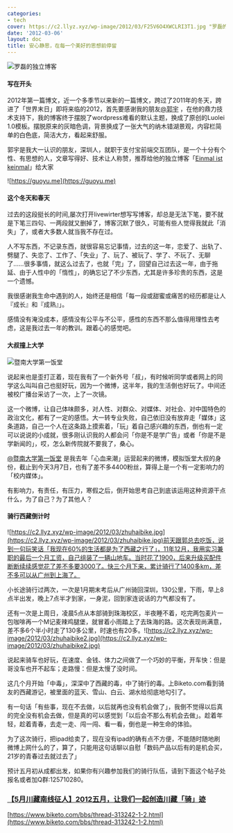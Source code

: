 ```yaml
---
categories:
- tech
cover: https://c2.llyz.xyz/wp-image/2012/03/F25V6O4XWCLRI3T1.jpg "罗磊的独立博客"
date: '2012-03-06'
layout: doc
title: 安心静思，在每一个美好的思想前停留
---
```


![罗磊的独立博客](https://c2.llyz.xyz/wp-image/2012/03/F25V6O4XWCLRI3T1.jpg "罗磊的独立博客")

#### 写在开头

2012年第一篇博文，近一个多季节以来新的一篇博文，跨过了2011年的冬天，跨进了「世界末日」即将来临的2012，首先要感谢我的朋友[@郭宇](https://weibo.com/turingou) ，在他的鼎力技术支持下，我的博客终于摆脱了wordpress难看的默认主题，换成了原创的Luolei 1.0模板。摆脱原来的灰暗色调，背景换成了一张大气的纳木错湖景观，内容栏简单的白色底，简洁大方，看起来舒服。

郭宇是我大一认识的朋友，深圳人，就职于支付宝前端交互团队，是一个十分有个性、有思想的人，文章写得好、技术让人称赞，推荐给他的独立博客「[Einmal ist keinmal](https://blog.guoyu.me/)」给大家

![https://guoyu.me](https://guoyu.me)

#### 这个冬天和春天

过去的这段挺长的时间,屡次打开livewirter想写写博客，却总是无法下笔，要不就是下笔三四句、一两段就又删掉了，博客沉默了很久，可能有些人觉得我就此「消失」了，或者大多数人就当我不存在过。

人不写东西，不记录东西，就很容易忘记事情，过去的这一年，恋爱了、出轨了、劈腿了、失恋了、工作了、「失业」了、玩了、被玩了、学了、不玩了、无聊了……很多事情，就这么过去了，也就「完」了，回望自己过去这一年，由于拖延、由于人性中的「惰性」，的确忘记了不少东西，尤其是许多珍贵的东西，这是一个遗憾。

我很感谢我生命中遇到的人，始终还是相信「每一段或甜蜜或痛苦的经历都是让人『成长』和『成熟』」。

感情没有淹没成本，感情没有公平与不公平，感性的东西不那么值得用理性去考虑，这是我过去一年的教训。跟着心的感觉吧。

#### 大叔撞上大学

![暨南大学第一饭堂](https://tp3.sinaimg.cn/2415939402/180/5620226140/1)

说起来也是歪打正着，现在我有了一个新外号「叔」，有时候听同学或者网上的同学这么叫叫自己也挺好玩，因为一个微博，这半年，我的生活倒也好玩了。中间还被校广播台采访了一次，上了一次镜。

这一个微博，让自己体味颇多，对人性、对群众、对媒体、对社会、对中国特色的政治文化，都有了一定的感悟。大一转专业失败，自己依旧没有放弃走「媒体」这条道路，自己一个人在这条路上摸索着，「玩」着自己感兴趣的东西，倒也有一定可以说说的小成就，很多刚认识我的人都会问「你是不是学广告」或者「你是不是学新闻的」，哎，怎么新传院就不要我了，桑心。

[@暨南大学第一饭堂](https://weibo.com/jnufan) 是我去年「心血来潮」运营起来的微博，模拟饭堂大叔的身份，截止到今天3月7日，也有了差不多4400粉丝，算得上是一个有一定影响力的「校内媒体」。

有影响力，有责任，有压力，寒假之后，倒开始思考自己到底该运用这种资源干点什么，为了自己？为了其他人？

#### 骑行西藏倒计时

![https://c2.llyz.xyz/wp-image/2012/03/zhuhaibike.jpg](https://c2.llyz.xyz/wp-image/2012/03/zhuhaibike.jpg)前天跟郭总去吃饭，说到一句玩笑话「我现在60%的生活都是为了西藏之行了」，11年12月，我用实习兼职的最后一个月工资，自己组装了一辆山地车。当时花了1900，后来升级买配件断断续续感觉花了差不多要3000了。快三个月下来，累计骑行了1400多km，差不多可以从广州到上海了。

小长途骑行过两次，一次是1月期末考后从广州骑回深圳，130公里，下雨，早上8点半出发，晚上7点半才到家，一身泥，回到家连说话的力气都没有了。

还有一次是上周日，凌晨5点从本部骑到珠海校区，半夜睡不着，吃完两包麦片一包咖啡再一个M记麦辣鸡腿堡，就冒着小雨踏上了去珠海的路。这次表现尚满意，差不多6个半小时走了130多公里，时速也有20多。![https://c2.llyz.xyz/wp-image/2012/03/zhuhaibike2.jpg](https://c2.llyz.xyz/wp-image/2012/03/zhuhaibike2.jpg)

说起来骑车也好玩，在速度、金钱、体力之间做了一个巧妙的平衡，开车快：但是哥没车也开不起车；走路慢：但是太慢了没时间。

这几个月开始「中毒」，深深中了西藏的毒，中了骑行的毒。上Biketo.com看到骑友的西藏游记，被里面的蓝天、雪山、白云、湖水给彻底地勾引了。

有一句话「有些事，现在不去做，以后就再也没有机会做了」，我倒不觉得以后真的完全没有机会去做，但是真的可以感觉到「以后会不那么有机会去做」。趁着年轻，趁着青春，去走一走、闯一闯、看一看，倒也是一种生命的体验。

为了这次骑行，把ipad给卖了，现在没有ipad的确有点不方便，不能随时随地刷微博上网什么的了，算了，只能用这句话聊以自慰「数码产品以后有的是机会买，21岁的青春过去就过去了」

预计五月初从成都出发，如果你有兴趣参加我们的骑行队伍，请到下面这个帖子处报名或者加Q群:125710280。

### [【5月川藏南线征人】2012五月，让我们一起创造川藏「骑」迹](https://www.biketo.com/bbs/thread-313242-1-1.html)

[https://www.biketo.com/bbs/thread-313242-1-2.html](https://www.biketo.com/bbs/thread-313242-1-2.html)
